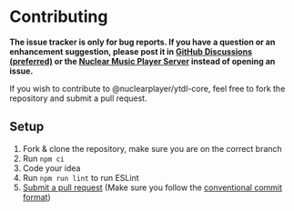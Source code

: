 # Contributing

**The issue tracker is only for bug reports. If you have a question or an enhancement suggestion, please post it in [GitHub Discussions (preferred)](https://github.com/NuclearPlayer/ytdl-core/discussions) or the [Nuclear Music Player Server](https://discord.gg/JqPjKxE) instead of opening an issue.**

If you wish to contribute to @nuclearplayer/ytdl-core, feel free to fork the repository and submit a pull request.

## Setup

1. Fork & clone the repository, make sure you are on the correct branch
2. Run `npm ci`
3. Code your idea
4. Run `npm run lint` to run ESLint
5. [Submit a pull request](https://github.com/NuclearPlayer/ytdl-core/pulls) (Make sure you follow the [conventional commit format](https://www.conventionalcommits.org/en/v1.0.0/))
